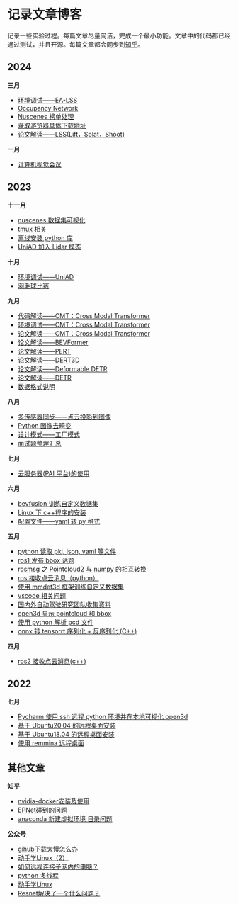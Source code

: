 # 记录文章博客

记录一些实验过程。每篇文章尽量简洁，完成一个最小功能。文章中的代码都已经通过测试，并且开源。每篇文章都会同步到[知乎](https://www.zhihu.com/people/da-xiong-43-94/posts)。

## 2024

**三月**

* [环境调试——EA-LSS](2024_03/env_ealss/env_ealss.md)
* [Occupancy Network](2024_03/occupancy_network/occupancy_network.md)
* [Nuscenes 榜单处理](2024_03/nuscenes_leaderboard/nuscenes_leaderboard.md)
* [获取游览器具体下载地址](2024_03/get_download_url/get_download_url.md)
* [论文解读——LSS(Lift，Splat，Shoot)](2024_03/paper_lss/paper_lss.md)

**一月**

* [计算机视觉会议](2024_01/conference.md)

## 2023

**十一月**

* [nuscenes 数据集可视化](2023_11/nuscenes_vis/nuscenes_vis.md)
* [tmux 相关](2023_11/tmux/tmux.md)
* [离线安装 python 库](2023_11/pkg_install_offline/pkg_install_offline.md)
* [UniAD 加入 Lidar 模态](2023_11/uniad_lidar/uniad_lidar.md)

**十月**

* [环境调试——UniAD](2023_10/env_uniad/env_uniad.md)
* [羽毛球比赛](2023_10/badminton/rules.md)

**九月**

* [代码解读——CMT：Cross Modal Transformer](2023_09/code_CMT/code_CMT.md)
* [环境调试——CMT：Cross Modal Transformer](2023_09/env_CMT/env_CMT.md)
* [论文解读——CMT：Cross Modal Transformer](2023_09/CMT_paper/CMT_paper.md)
* [论文解读——BEVFormer](2023_09/BEVFormer_paper/BEVFormer_paper.md)
* [论文解读——PERT](2023_09/PETR_paper/PETR_paper.md)
* [论文解读——DERT3D](2023_09/DETR3D_paper/DETR3D_paper.md)
* [论文解读——Deformable DETR](2023_09/Deformable_DETR_paper/Deformable_DETR_paper.md)
* [论文解读——DETR](2023_09/DETR_PAPER/detr_paper.md)
* [数据格式说明](2023_09/tianZhun_data/tianZhun_data.md)

**八月**

* [多传感器同步——点云投影到图像](2023_08/point2img/point2img.md)
* [Python 图像去畸变](2023_08/img_distort/img_distort.md)
* [设计模式——工厂模式](2023_08/factory_pattern/factory_pattern.md)
* [面试题整理汇总](2023_08/interview_Q_A/README.md)

**七月**

* [云服务器(PAI 平台)的使用](2023_07/geely_cloud/geely_cloud.md)

**六月**

* [bevfusion 训练自定义数据集](2023_06/train_self_dataset_using_bevfusion/train_self_dataset_using_bevfusion.md)
* [Linux 下 c++程序的安装](2023_06/cpp_linux/cpp_linux.md)
* [配置文件——yaml 转 py 格式](2023_06/yaml2py/yaml2py.md)

**五月**

* [python 读取 pkl, json, yaml 等文件](2023_05/file_reader/file_reader.md)
* [ros1 发布 bbox 话题](2023_05/ros1_publish_bbox_topic/ros1_publish_bbox_topic.md)
* [rosmsg 之 Pointcloud2 与 numpy 的相互转换](2023_05/rosmsg_numpy_transfer/rosmsg_numpy_transfer.md)
* [ros 接收点云消息（python）](2023_05/ros1_receive_pointcloud_msgs/ros1_receive_pointcloud_msgs.md)
* [使用 mmdet3d 框架训练自定义数据集](2023_05/train_self_dataset_using_mmdet3d/train_self_dataset_using_mmdet3d.md)
* [vscode 相关问题](2023_05/vscode/vscode.md)
* [国内外自动驾驶研究团队收集资料](2023_05/domestic_autonomous_driving_research_team/domestic_autonomous_driving_research_team.md)
* [open3d 显示 pointcloud 和 bbox](2023_05/show_pointcloud/show_pointcloud_and_bbox.md)
* [使用 python 解析 pcd 文件](2023_05/read_pcd_file/read_pcd_file.md)
* [onnx 转 tensorrt 序列化 + 反序列化 (C++)](2023_05/onnx2trt/onnx2trt.md)

**四月**

* [ros2 接收点云消息(c++)](2023_04/ros_receive_pointcloud_msgs/ros_receive_pointcloud_msg_c++.md)

## 2022

**七月**

* [Pycharm 使用 ssh 远程 python 环境并在本地可视化 open3d](2022_07/linux/ssh远程环境本地可视化.md)
* [基于 Ubuntu20.04 的远程桌面安装](2022_07/linux/基于Ubuntu20.04的远程桌面安装.md)
* [基于 Ubuntu18.04 的远程桌面安装](2022_07/remote_desktop/基于Ubuntu18.04的远程桌面安装.md)
* [使用 remmina 远程桌面](2022_07/remote_desktop/remmina_desktop.md)

## 其他文章

**知乎**

* [nvidia-docker安装及使用](https://zhuanlan.zhihu.com/p/540809255)
* [EPNet碰到的问题](https://zhuanlan.zhihu.com/p/540805568)
* [anaconda 新建虚拟环境 目录问题](https://zhuanlan.zhihu.com/p/540805155)

**公众号**

* [gihub下载太慢怎么办](https://mp.weixin.qq.com/s?__biz=MzI3NDUwMTIzNg==&mid=2247483840&idx=1&sn=364c4d21b0e2d14a4dab912fbae2f50e&chksm=eb125adbdc65d3cdb878399fef9b6fcebe600673901bcab00f25dd592cb62c3dfa18480abb6f#rd)
* [动手学Linux（2）](https://mp.weixin.qq.com/s?__biz=MzI3NDUwMTIzNg==&mid=2247483828&idx=1&sn=88ece147224a909ce2649a2718d3a4c1&chksm=eb125aafdc65d3b93aab52da4c1d04d5b3923bd2ea709ba0d947221bc89b22a83a80e81e9b5e#rd)
* [如何远程连接子网内的电脑？](https://mp.weixin.qq.com/s?__biz=MzI3NDUwMTIzNg==&mid=2247483801&idx=1&sn=c101fc74de238f066787e114efcf5efc&chksm=eb125a82dc65d394edb22a22116f69287496b65f790cf9132d7a0f122556c2d48ac91f0e3c7e#rd)
* [python 多线程](https://mp.weixin.qq.com/s?__biz=MzI3NDUwMTIzNg==&mid=2247483793&idx=1&sn=835ba0ff92f1c11631f9f936f5a24453&chksm=eb125a8adc65d39c15711512cc9c4d5d392b06383f606523d34dd3ec6f81519d049b89e4487f#rd)
* [动手学Linux](https://mp.weixin.qq.com/s?__biz=MzI3NDUwMTIzNg==&mid=2247483790&idx=1&sn=601efb03c3434815de1a817260cb342c&chksm=eb125a95dc65d383791181856a2f6104a48640ccb36c48b5d8bed718026ad6dcb0f4b1b3e5ea#rd)
* [Resnet解决了一个什么问题？](https://mp.weixin.qq.com/s?__biz=MzI3NDUwMTIzNg==&mid=2247483775&idx=1&sn=0497e6a15385a178e5f0143dd6872583&chksm=eb125a64dc65d3725c8cc59a8ec3a72d52851de775f2e9e265e7c1441f61ed2314ae8e22b823&token=30303029&lang=zh_CN#rd)
